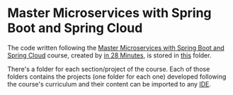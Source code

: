 # Master Microservices with Spring Boot and Spring Cloud

The code written following the [Master Microservices with Spring Boot and Spring Cloud](https://www.udemy.com/course/microservices-with-spring-boot-and-spring-cloud/) course, created by [in 28 Minutes](https://www.udemy.com/user/in28minutes/), is stored in [this](./master-microservices-spring) folder.

There's a folder for each section/project of the course. Each of those folders contains the projects (one folder for each one) developed following the course's curriculum and their content can be imported to any [IDE](https://en.wikipedia.org/wiki/Integrated_development_environment).
